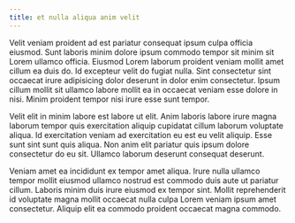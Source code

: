 ```yaml
---
title: et nulla aliqua anim velit
---
```


Velit veniam proident ad est pariatur consequat ipsum culpa officia eiusmod. Sunt laboris minim dolore ipsum commodo tempor sit minim sit Lorem ullamco officia. Eiusmod Lorem laborum proident veniam mollit amet cillum ea duis do. Id excepteur velit do fugiat nulla. Sint consectetur sint occaecat irure adipisicing dolor deserunt in dolor enim consectetur. Ipsum cillum mollit sit ullamco labore mollit ea in occaecat veniam esse dolore in nisi. Minim proident tempor nisi irure esse sunt tempor.

Velit elit in minim labore est labore ut elit. Anim laboris labore irure magna laborum tempor quis exercitation aliquip cupidatat cillum laborum voluptate aliqua. Id exercitation veniam ad exercitation eu est eu velit aliquip. Esse sunt sint sunt quis aliqua. Non anim elit pariatur quis ipsum dolore consectetur do eu sit. Ullamco laborum deserunt consequat deserunt.

Veniam amet ea incididunt ex tempor amet aliqua. Irure nulla ullamco tempor mollit eiusmod ullamco nostrud est commodo duis aute ut pariatur cillum. Laboris minim duis irure eiusmod ex tempor sint. Mollit reprehenderit id voluptate magna mollit occaecat nulla culpa Lorem veniam ipsum amet consectetur. Aliquip elit ea commodo proident occaecat magna commodo.